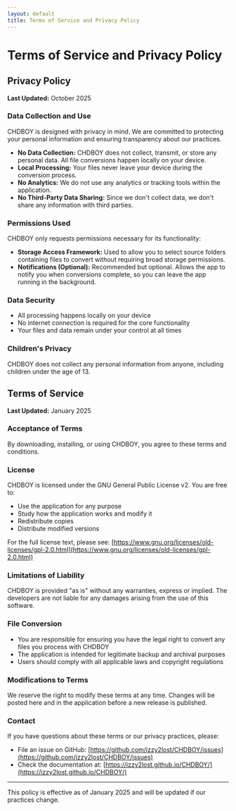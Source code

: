 ```yaml
---
layout: default
title: Terms of Service and Privacy Policy
---
```


# Terms of Service and Privacy Policy

## Privacy Policy

**Last Updated:** October 2025

### Data Collection and Use

CHDBOY is designed with privacy in mind. We are committed to protecting your personal information and ensuring transparency about our practices.

- **No Data Collection:** CHDBOY does not collect, transmit, or store any personal data. All file conversions happen locally on your device.
- **Local Processing:** Your files never leave your device during the conversion process.
- **No Analytics:** We do not use any analytics or tracking tools within the application.
- **No Third-Party Data Sharing:** Since we don't collect data, we don't share any information with third parties.

### Permissions Used

CHDBOY only requests permissions necessary for its functionality:

- **Storage Access Framework:** Used to allow you to select source folders containing files to convert without requiring broad storage permissions.
- **Notifications (Optional):** Recommended but optional. Allows the app to notify you when conversions complete, so you can leave the app running in the background.

### Data Security

- All processing happens locally on your device
- No internet connection is required for the core functionality
- Your files and data remain under your control at all times

### Children's Privacy

CHDBOY does not collect any personal information from anyone, including children under the age of 13.

## Terms of Service

**Last Updated:** January 2025

### Acceptance of Terms

By downloading, installing, or using CHDBOY, you agree to these terms and conditions.

### License

CHDBOY is licensed under the GNU General Public License v2. You are free to:
- Use the application for any purpose
- Study how the application works and modify it
- Redistribute copies
- Distribute modified versions

For the full license text, please see: [https://www.gnu.org/licenses/old-licenses/gpl-2.0.html](https://www.gnu.org/licenses/old-licenses/gpl-2.0.html)

### Limitations of Liability

CHDBOY is provided "as is" without any warranties, express or implied. The developers are not liable for any damages arising from the use of this software.

### File Conversion

- You are responsible for ensuring you have the legal right to convert any files you process with CHDBOY
- The application is intended for legitimate backup and archival purposes
- Users should comply with all applicable laws and copyright regulations

### Modifications to Terms

We reserve the right to modify these terms at any time. Changes will be posted here and in the application before a new release is published.

### Contact

If you have questions about these terms or our privacy practices, please:
- File an issue on GitHub: [https://github.com/izzy2lost/CHDBOY/issues](https://github.com/izzy2lost/CHDBOY/issues)
- Check the documentation at: [https://izzy2lost.github.io/CHDBOY/](https://izzy2lost.github.io/CHDBOY/)

---

This policy is effective as of January 2025 and will be updated if our practices change.